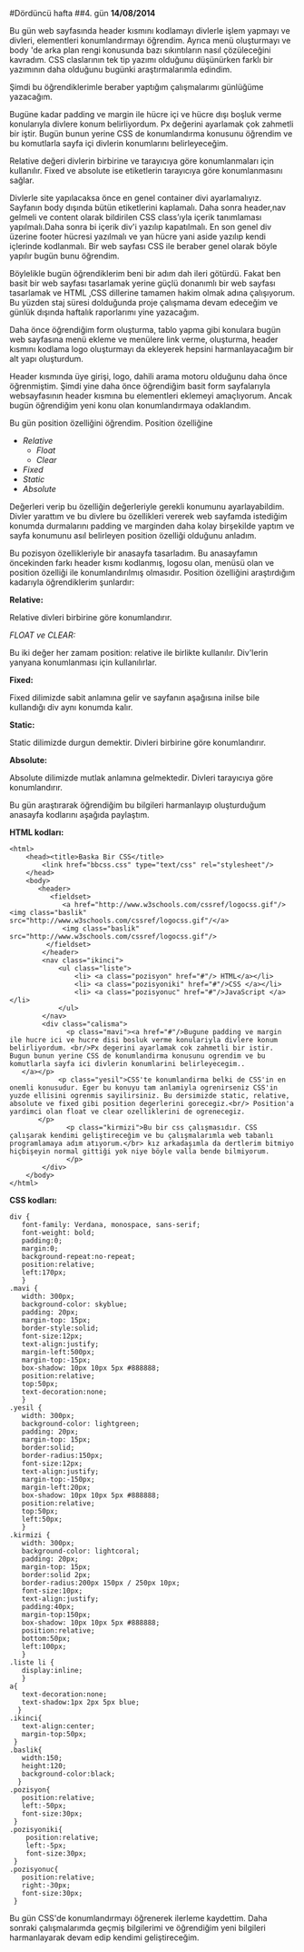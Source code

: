 #Dördüncü hafta
##4. gün
**14/08/2014**

Bu gün web sayfasında header kısmını kodlamayı divlerle işlem yapmayı ve divleri, elementleri konumlandırmayı öğrendim. Ayrıca menü oluşturmayı ve body 'de arka plan rengi konusunda bazı sıkıntıların nasıl çözüleceğini kavradım. CSS claslarının tek tip yazımı olduğunu düşünürken farklı bir yazımının daha olduğunu bugünki araştırmalarımla edindim.

Şimdi bu öğrendiklerimle beraber yaptığım çalışmalarımı günlüğüme yazacağım.

Bugüne kadar padding ve margin ile hücre içi ve hücre dışı boşluk verme konularıyla divlere konum belirliyordum. Px değerini ayarlamak çok zahmetli bir iştir. Bugün bunun yerine CSS de konumlandırma konusunu öğrendim ve bu komutlarla sayfa içi divlerin konumlarını belirleyeceğim.

Relative değeri divlerin birbirine ve tarayıcıya göre konumlanmaları için kullanılır. Fixed ve absolute ise etiketlerin tarayıcıya göre konumlanmasını sağlar.

Divlerle site yapılacaksa önce en genel container divi ayarlamalıyız. Sayfanın body dışında bütün etiketlerini kaplamalı. Daha sonra header,nav gelmeli ve content olarak bildirilen CSS class’ıyla içerik tanımlaması yapılmalı.Daha sonra bi içerik div'i yazılıp kapatılmalı. En son genel div üzerine footer hücresi yazılmalı ve yan hücre yani aside yazılıp kendi içlerinde kodlanmalı. Bir web sayfası CSS ile beraber genel olarak böyle yapılır bugün bunu öğrendim.


Böylelikle bugün öğrendiklerim beni bir adım dah ileri götürdü. Fakat ben basit bir web sayfası tasarlamak yerine güçlü donanımlı bir web sayfası tasarlamak ve HTML ,CSS dillerine tamamen hakim olmak adına çalışıyorum. Bu yüzden staj süresi dolduğunda proje çalışmama devam edeceğim ve günlük dışında haftalık raporlarımı yine yazacağım.

Daha önce öğrendiğim form oluşturma, tablo yapma gibi konulara bugün web sayfasına menü ekleme ve menülere link verme, oluşturma, header kısmını kodlama logo oluşturmayı da ekleyerek hepsini harmanlayacağım bir alt yapı oluşturdum.

Header kısmında üye girişi, logo, dahili arama motoru olduğunu daha önce öğrenmiştim. Şimdi yine daha önce öğrendiğim basit form sayfalarıyla websayfasının header kısmına bu elementleri eklemeyi amaçlıyorum. Ancak bugün öğrendiğim yeni konu olan konumlandırmaya odaklandım.


Bu gün position özelliğini öğrendim. Position özelliğine

- *Relative*
   - *Float*
   - *Clear*
- *Fixed*
- *Static*
- *Absolute*

Değerleri verip bu özelliğin değerleriyle gerekli konumunu ayarlayabildim. Divler yarattım ve bu divlere bu özellikleri vererek web sayfamda istediğim konumda durmalarını padding ve marginden daha kolay birşekilde yaptım ve sayfa konumunu asıl belirleyen position özelliği olduğunu anladım.

Bu pozisyon özellikleriyle bir anasayfa tasarladım. Bu anasayfamın öncekinden farkı header kısmı kodlanmış, logosu olan, menüsü olan ve position özelliği ile konumlandırılmış olmasıdır. Position özelliğini araştırdığım kadarıyla öğrendiklerim şunlardır:

**Relative:**

Relative divleri birbirine göre konumlandırır.

*FLOAT ve CLEAR:*

Bu iki değer her zamam position: relative ile birlikte kullanılır. Div'lerin yanyana konumlanması için kullanılırlar.

**Fixed:**

Fixed dilimizde sabit anlamına gelir ve sayfanın aşağısına inilse bile kullandığı div aynı konumda kalır.

**Static:**

Static dilimizde durgun demektir. Divleri birbirine göre konumlandırır.

**Absolute:**

Absolute dilimizde mutlak anlamına gelmektedir. Divleri tarayıcıya göre konumlandırır.



Bu gün araştırarak öğrendiğim bu bilgileri harmanlayıp oluşturduğum anasayfa kodlarını aşağıda paylaştım.

**HTML kodları:**


    <html>
        <head><title>Baska Bir CSS</title>
            <link href="bbcss.css" type="text/css" rel="stylesheet"/>
        </head>
        <body>
           <header>
              <fieldset>
                 <a href="http://www.w3schools.com/cssref/logocss.gif"/> <img class="baslik" src="http://www.w3schools.com/cssref/logocss.gif"/</a>
                 <img class="baslik" src="http://www.w3schools.com/cssref/logocss.gif"/>
             </fieldset>
            </header>
            <nav class="ikinci">
                <ul class="liste">
                    <li> <a class="pozisyon" href="#"/> HTML</a></li>
                    <li> <a class="pozisyoniki" href="#"/>CSS </a></li>
                    <li> <a class="pozisyonuc" href="#"/>JavaScript </a></li>
                </ul>
            </nav>
            <div class="calisma">
                  <p class="mavi"><a href="#"/>Bugune padding ve margin ile hucre ici ve hucre disi bosluk verme konulariyla divlere konum belirliyordum. <br/>Px degerini ayarlamak cok zahmetli bir istir. Bugun bunun yerine CSS de konumlandirma konusunu ogrendim ve bu komutlarla sayfa ici divlerin konumlarini belirleyecegim..
       </a></p>
                <p class="yesil">CSS'te konumlandirma belki de CSS'in en onemli konusudur. Eger bu konuyu tam anlamiyla ogrenirseniz CSS'in yuzde ellisini ogrenmis sayilirsiniz. Bu dersimizde static, relative, absolute ve fixed gibi position degerlerini gorecegiz.<br/> Position'a yardimci olan float ve clear ozelliklerini de ogrenecegiz.
           </p>
                  <p class="kirmizi">Bu bir css çalışmasıdır. CSS çalışarak kendimi geliştireceğim ve bu çalışmalarımla web tabanlı programlamaya adım atıyorum.</br> kız arkadaşımla da dertlerim bitmiyo hiçbişeyin normal gittiği yok niye böyle valla bende bilmiyorum.
                  </p>
            </div>
        </body>
    </html>


**CSS kodları:**

    div {
       font-family: Verdana, monospace, sans-serif;
       font-weight: bold;
	   padding:0;
	   margin:0;
       background-repeat:no-repeat;
 	   position:relative;
	   left:170px;
	   }
    .mavi {
       width: 300px;
       background-color: skyblue;
       padding: 20px;
       margin-top: 15px;
	   border-style:solid;
	   font-size:12px;
	   text-align:justify;
	   margin-left:500px;
	   margin-top:-15px;
	   box-shadow: 10px 10px 5px #888888;
	   position:relative;
	   top:50px;
	   text-decoration:none;
       }
    .yesil {
       width: 300px;
       background-color: lightgreen;
       padding: 20px;
       margin-top: 15px;
	   border:solid;
	   border-radius:150px;
	   font-size:12px;
	   text-align:justify;
	   margin-top:-150px;
	   margin-left:20px;
       box-shadow: 10px 10px 5px #888888;
	   position:relative;
	   top:50px;
	   left:50px;
	   }
    .kirmizi {
       width: 300px;
       background-color: lightcoral;
       padding: 20px;
       margin-top: 15px;
	   border:solid 2px;
	   border-radius:200px 150px / 250px 10px;
	   font-size:10px;
	   text-align:justify;
	   padding:40px;
	   margin-top:150px;
	   box-shadow: 10px 10px 5px #888888;
	   position:relative;
	   bottom:50px;
	   left:100px;
	   }
    .liste li {
       display:inline;
       }
    a{
       text-decoration:none;
       text-shadow:1px 2px 5px blue;
      }
    .ikinci{
       text-align:center;
       margin-top:50px;
     }
    .baslik{
       width:150;
	   height:120;
	   background-color:black;
	  }
    .pozisyon{
       position:relative;
       left:-50px;
       font-size:30px;
     }
    .pozisyoniki{
        position:relative;
        left:-5px;
        font-size:30px;
     }
    .pozisyonuc{
       position:relative;
       right:-30px;
       font-size:30px;
     }

Bu gün CSS'de konumlandırmayı öğrenerek ilerleme kaydettim. Daha sonraki çalışmalarımda geçmiş bilgilerimi ve öğrendiğim yeni bilgileri harmanlayarak devam edip kendimi geliştireceğim.
